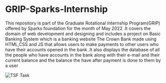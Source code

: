 # GRIP-Sparks-Internship
This repository is part of the Graduate Rotational Internship Program(GRIP) offered by Sparks foundation for the month of May 2022 .It covers the domain of web development and designing and includes a project on Basic Banking System which is a banking website The Crown Bank made using HTML,CSS and JS that allows users to make payments to other users who have their accounts opened in the bank .It also displays the database of all the people who have  accounts in the bank along with their e-mail and their current balance and the balance the have after payment is done to them by a user

![TSF Task](https://user-images.githubusercontent.com/64951804/168422026-556c44d9-64a2-4a00-b921-03f65fb7315e.png)
